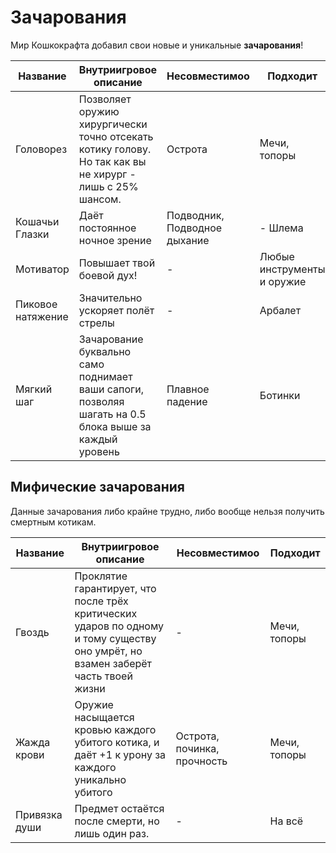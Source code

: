 # Зачарования

Мир Кошкокрафта добавил свои новые и уникальные **зачарования**!

| Название | Внутриигровое описание | Несовместимоо | Подходит |
| -------- | ---------------------- | ------------- | -------- |
|Головорез|Позволяет оружию хирургически точно отсекать котику голову. Но так как вы не хирург - лишь с 25% шансом.|Острота|Мечи, топоры|
|Кошачьи Глазки|Даёт постоянное ночное зрение|Подводник, Подводное дыхание|- Шлема|
|Мотиватор|Повышает твой боевой дух!|-|Любые инструменты и оружие|
|Пиковое натяжение|Значительно ускоряет полёт стрелы|-|Арбалет|
|Мягкий шаг|Зачарование буквально само поднимает ваши сапоги, позволяя шагать на 0.5 блока выше за каждый уровень|Плавное падение|Ботинки|

## Мифические зачарования

Данные зачарования либо крайне трудно, либо вообще нельзя получить смертным котикам.

| Название | Внутриигровое описание | Несовместимоо | Подходит |
| -------- | ---------------------- | ------------- | -------- |
|Гвоздь|Проклятие гарантирует, что после трёх критических ударов по одному и тому существу оно умрёт, но взамен заберёт часть твоей жизни|-|Мечи, топоры|
|Жажда крови|Оружие насыщается кровью каждого убитого котика, и даёт +1 к урону за каждого уникально убитого|Острота, починка, прочность|Мечи, топоры|
|Привязка души|Предмет остаётся после смерти, но лишь один раз.|-|На всё|
